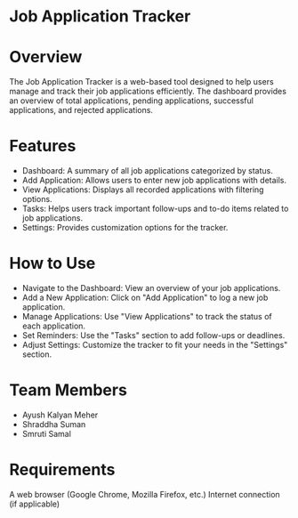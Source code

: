 
# Job Application Tracker
# Overview
The Job Application Tracker is a web-based tool designed to help users manage and track their job applications efficiently. The dashboard provides an overview of total applications, pending applications, successful applications, and rejected applications.

# Features
* Dashboard: A summary of all job applications categorized by status.
* Add Application: Allows users to enter new job applications with details.
* View Applications: Displays all recorded applications with filtering options.
* Tasks: Helps users track important follow-ups and to-do items related to job applications.
* Settings: Provides customization options for the tracker.

# How to Use
* Navigate to the Dashboard: View an overview of your job applications.
* Add a New Application: Click on "Add Application" to log a new job application.
* Manage Applications: Use "View Applications" to track the status of each application.
* Set Reminders: Use the "Tasks" section to add follow-ups or deadlines.
* Adjust Settings: Customize the tracker to fit your needs in the "Settings" section.

# Team Members
* Ayush Kalyan Meher
* Shraddha Suman
* Smruti Samal

# Requirements
A web browser (Google Chrome, Mozilla Firefox, etc.)
Internet connection (if applicable)
